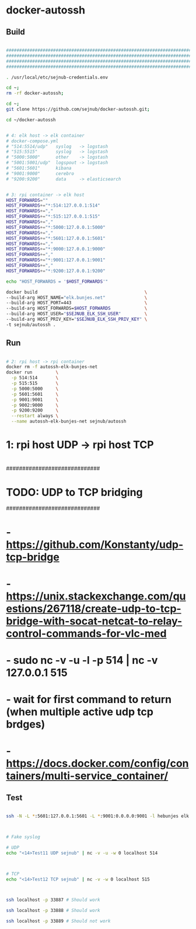 # docker-autossh

## Build

```bash

################################################################################
################################################################################
################################################################################
################################################################################

. /usr/local/etc/sejnub-credentials.env

cd ~;
rm -rf docker-autossh;

cd ~;
git clone https://github.com/sejnub/docker-autossh.git;

cd ~/docker-autossh


# 4: elk host -> elk container
# docker-compose.yml
# "514:5514/udp"   syslog   -> logstash
# "515:5515"       syslog   -> logstash
# "5000:5000"      other    -> logstash
# "5001:5001/udp"  logspout -> logstash
# "5601:5601"      kibana
# "9001:9000"      cerebro
# "9200:9200"      data     -> elasticsearch


# 3: rpi container -> elk host
HOST_FORWARDS=""
HOST_FORWARDS+="*:514:127.0.0.1:514"
HOST_FORWARDS+=","
HOST_FORWARDS+="*:515:127.0.0.1:515"
HOST_FORWARDS+=","
HOST_FORWARDS+="*:5000:127.0.0.1:5000"
HOST_FORWARDS+=","
HOST_FORWARDS+="*:5601:127.0.0.1:5601"
HOST_FORWARDS+=","
HOST_FORWARDS+="*:9000:127.0.0.1:9000"
HOST_FORWARDS+=","
HOST_FORWARDS+="*:9001:127.0.0.1:9001"
HOST_FORWARDS+=","
HOST_FORWARDS+="*:9200:127.0.0.1:9200"

echo "HOST_FORWARDS = '$HOST_FORWARDS'"

docker build                                         \
--build-arg HOST_NAME="elk.bunjes.net"               \
--build-arg HOST_PORT=443                            \
--build-arg HOST_FORWARDS=$HOST_FORWARDS             \
--build-arg HOST_USER="$SEJNUB_ELK_SSH_USER"         \
--build-arg HOST_PRIV_KEY="$SEJNUB_ELK_SSH_PRIV_KEY" \
-t sejnub/autossh .


```

## Run

```bash

# 2: rpi host -> rpi container
docker rm -f autossh-elk-bunjes-net
docker run         \
  -p 514:514       \
  -p 515:515       \
  -p 5000:5000     \
  -p 5601:5601     \
  -p 9001:9001     \
  -p 9002:9000     \
  -p 9200:9200     \
  --restart always \
  --name autossh-elk-bunjes-net sejnub/autossh


```

# 1: rpi host UDP -> rpi host TCP
#
#############################
# TODO: UDP to TCP bridging #
#############################
#
# - https://github.com/Konstanty/udp-tcp-bridge
# - https://unix.stackexchange.com/questions/267118/create-udp-to-tcp-bridge-with-socat-netcat-to-relay-control-commands-for-vlc-med
#   - sudo nc -v -u -l -p 514 | nc -v 127.0.0.1 515
#
# - wait for first command to return (when multiple active udp tcp brdges)
#   - https://docs.docker.com/config/containers/multi-service_container/


## Test


```bash

ssh -N -L *:5601:127.0.0.1:5601 -L *:9001:0.0.0.0:9001 -l hebunjes elk.bunjes.net



# Fake syslog

# UDP
echo "<14>Test11 UDP sejnub" | nc -v -u -w 0 localhost 514



# TCP
echo "<14>Test12 TCP sejnub" | nc -v -w 0 localhost 515



```



```bash

ssh localhost -p 33887 # Should work

ssh localhost -p 33888 # Should work

ssh localhost -p 33889 # Should not work

```
